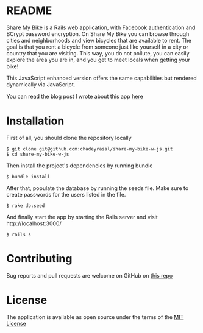 # README

Share My Bike is a Rails web application, with Facebook authentication and BCrypt password encryption. On Share My Bike you can browse through cities and neighborhoods and view bicycles that are available to rent. The goal is that you rent a bicycle from someone just like yourself in a city or country that you are visiting. This way, you do not pollute, you can easily explore the area you are in, and you get to meet locals when getting your bike!

This JavaScript enhanced version offers the same capabilities but rendered dynamically via JavaScript.

You can read the blog post I wrote about this app <a href="https://chadeyrasal.github.io/share_my_bike_with_js_a_rails_and_javascript_project">here</a>


# Installation

First of all, you should clone the repository locally

```
$ git clone git@github.com:chadeyrasal/share-my-bike-w-js.git
$ cd share-my-bike-w-js
```

Then install the project's dependencies by running bundle

```
$ bundle install
```

After that, populate the database by running the seeds file. Make sure to create passwords for the users listed in the file.

```
$ rake db:seed
```

And finally start the app by starting the Rails server and visit http://localhost:3000/

```
$ rails s
```


# Contributing

Bug reports and pull requests are welcome on GitHub on <a href="https://github.com/chadeyrasal/share-my-bike-2">this repo</a>


# License

The application is available as open source under the terms of the <a href="https://opensource.org/licenses/MIT">MIT License</a>
